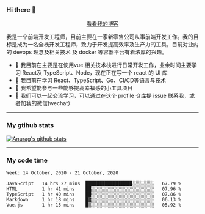 ### Hi there 👋

<p align="center">
  <a href="https://real-jacket.github.io/">看看我的博客</a>
</p>

我是一个前端开发工程师，目前主要在一家新零售公司从事前端开发工作。我的目标是成为一名全栈开发工程师，致力于开发提高效率及生产力的工具，目前对业内的 devops 理念及相关技术 及 docker 等容器平台有着浓厚的兴趣。

- 🔭 我目前在主要是在使用vue 相关技术栈进行日常开发工作，业余时间主要学习 React及 TypeScript、Node，现在正在写一个 react 的 UI 库 
- 🌱 我目前在学习 React、TypeScript、Go、CI/CD等语言与技术
- 👯 我希望能参与一些能够提高幸福感的小工具项目
- 💬 我们可以一起交流学习，可以通过在这个 profile 仓库提 issue 联系我，或者加我的微信(wechat）

***

### My gtihub stats

[![Anurag's github stats](https://github-readme-stats.vercel.app/api?username=real-jacket)](https://github.com/anuraghazra/github-readme-stats)

***

### My code time

<!--START_SECTION:waka-->
```text
Week: 14 October, 2020 - 21 October, 2020

JavaScript   14 hrs 27 mins  █████████████████░░░░░░░░   67.79 % 
HTML         1 hr 41 mins    ██░░░░░░░░░░░░░░░░░░░░░░░   07.96 % 
TypeScript   1 hr 40 mins    ██░░░░░░░░░░░░░░░░░░░░░░░   07.86 % 
Markdown     1 hr 18 mins    █▓░░░░░░░░░░░░░░░░░░░░░░░   06.13 % 
Vue.js       1 hr 15 mins    █▒░░░░░░░░░░░░░░░░░░░░░░░   05.92 % 
```
<!--END_SECTION:waka-->
